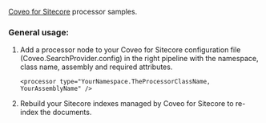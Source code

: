 [Coveo for Sitecore](http://www.coveo.com/en/solutions/coveo-for-sitecore) processor samples.

### General usage:

 1. Add a processor node to your Coveo for Sitecore configuration file (Coveo.SearchProvider.config) in the right pipeline with the namespace, class name, assembly and required attributes.

        <processor type="YourNamespace.TheProcessorClassName, YourAssemblyName" />

 2. Rebuild your Sitecore indexes managed by Coveo for Sitecore to re-index the documents.
